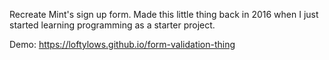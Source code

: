 Recreate Mint's sign up form. Made this little thing back in 2016 when I just started learning programming as a starter project.

Demo: https://loftylows.github.io/form-validation-thing
